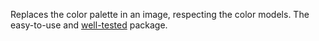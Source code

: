 Replaces the color palette in an image, respecting the color models.
The easy-to-use and [well-tested](https://github.com/{{owner_id}}/{{project_id}}/tree/master/test) package.
